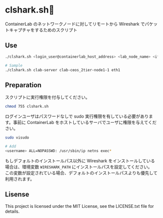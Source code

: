 # clshark.sh🦈

ContainerLab のネットワークノードに対してリモートから Wireshark でパケットキャプチャをするためのスクリプト

## Use

```bash
./clshark.sh <login_user@containerlab_host_address> <lab_node_name> <if_name>
```

```bash
# Sample
./clshark.sh clab-server clab-ceos_2tier-node1-1 eth1
```

## Preparation

スクリプトに実行権限を付与してください。

```bash
chmod 755 clshark.sh
```

ログインユーザはパスワードなしで sudo 実行権限を有している必要があります。事前に ContainerLab をホストしているサーバでユーザに権限を与えてください。

```bash
sudo visudo

# Add 
<username> ALL=NOPASSWD: /usr/sbin/ip netns exec*
```

もしデフォルトのインストールパス以外に Wireshark をインストールしている場合は、環境変数 `WIRESHARK_PATH` にインストールパスを設定してください。  
この変数が設定されている場合、デフォルトのインストールパスよりも優先して利用されます。

## Lisense

This project is licensed under the MIT License, see the LICENSE.txt file for details.
